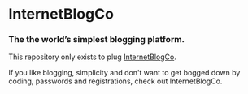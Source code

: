 # InternetBlogCo

### The the world’s simplest blogging platform. 

This repository only exists to plug [InternetBlogCo](https://internetblog.co).

If you like blogging, simplicity and don't want to get bogged down by coding, passwords and registrations, check out InternetBlogCo. 
